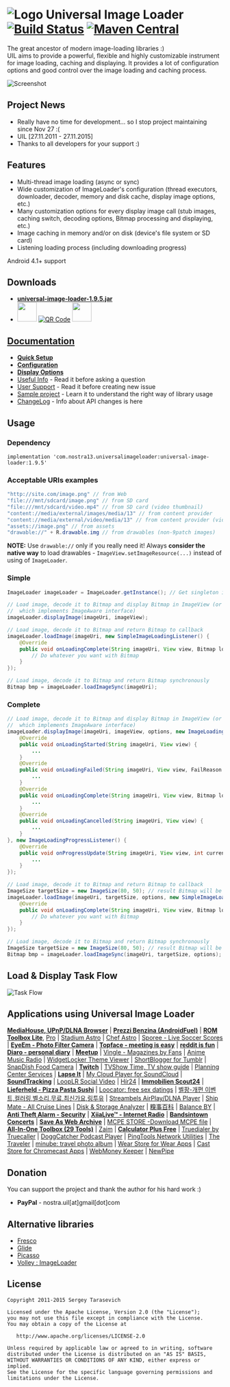 # ![Logo](https://github.com/nostra13/Android-Universal-Image-Loader/raw/master/sample/src/main/res/drawable-mdpi/ic_launcher.png) Universal Image Loader [![Build Status](https://travis-ci.org/nostra13/Android-Universal-Image-Loader.svg?branch=master)](https://travis-ci.org/nostra13/Android-Universal-Image-Loader) [![Maven Central](https://maven-badges.herokuapp.com/maven-central/com.nostra13.universalimageloader/universal-image-loader/badge.svg)](https://maven-badges.herokuapp.com/maven-central/com.nostra13.universalimageloader/universal-image-loader)

The great ancestor of modern image-loading libraries :)  
UIL aims to provide a powerful, flexible and highly customizable instrument for image loading, caching and displaying. It provides a lot of configuration options and good control over the image loading and caching process.

![Screenshot](https://github.com/nostra13/Android-Universal-Image-Loader/raw/master/UniversalImageLoader.png)

## Project News 
 * Really have no time for development... so I stop project maintaining since Nov 27 :(
 * UIL [27.11.2011 - 27.11.2015]
 * Thanks to all developers for your support :)

## Features
 * Multi-thread image loading (async or sync)
 * Wide customization of ImageLoader's configuration (thread executors, downloader, decoder, memory and disk cache, display image options, etc.)
 * Many customization options for every display image call (stub images, caching switch, decoding options, Bitmap processing and displaying, etc.)
 * Image caching in memory and/or on disk (device's file system or SD card)
 * Listening loading process (including downloading progress)

Android 4.1+ support

## Downloads
 * **[universal-image-loader-1.9.5.jar](https://github.com/nostra13/Android-Universal-Image-Loader/raw/master/downloads/universal-image-loader-1.9.5.jar)**
 * [<img src="https://play.google.com/intl/en_us/badges/images/apps/en-play-badge.png" height="45px" />](https://play.google.com/store/apps/details?id=com.nostra13.universalimageloader.sample) [![QR Code](https://lh3.ggpht.com/csXEddxiLgQ6FxckefjQnP1PVugbaAYOdcuTa3vVtGV1PlWbFu2dYggoH8rI1w2RdEz1=w50)](http://chart.apis.google.com/chart?chs=300x300&cht=qr&chld=|1&chl=https%3A%2F%2Fplay.google.com%2Fstore%2Fapps%2Fdetails%3Fid%3Dcom.nostra13.universalimageloader.sample) [<img src="https://www.javatpoint.com/fullformpages/images/apk.png" height="45px" />](https://github.com/nostra13/Android-Universal-Image-Loader/raw/master/downloads/universal-image-loader-sample-1.9.5.apk)

## [Documentation](https://github.com/nostra13/Android-Universal-Image-Loader/wiki)
 * **[Quick Setup](https://github.com/nostra13/Android-Universal-Image-Loader/wiki/Quick-Setup)**
 * **[Configuration](https://github.com/nostra13/Android-Universal-Image-Loader/wiki/Configuration)**
 * **[Display Options](https://github.com/nostra13/Android-Universal-Image-Loader/wiki/Display-Options)**
 * [Useful Info](https://github.com/nostra13/Android-Universal-Image-Loader/wiki/Useful-Info) - Read it before asking a question
 * [User Support](https://github.com/nostra13/Android-Universal-Image-Loader/wiki/User-Support) - Read it before creating new issue
 * [Sample project](https://github.com/nostra13/Android-Universal-Image-Loader/tree/master/sample) - Learn it to understand the right way of library usage
 * [ChangeLog](https://github.com/nostra13/Android-Universal-Image-Loader/blob/master/CHANGELOG.md) - Info about API changes is here

## Usage

### Dependency

```
implementation 'com.nostra13.universalimageloader:universal-image-loader:1.9.5'
```

### Acceptable URIs examples
``` java
"http://site.com/image.png" // from Web
"file:///mnt/sdcard/image.png" // from SD card
"file:///mnt/sdcard/video.mp4" // from SD card (video thumbnail)
"content://media/external/images/media/13" // from content provider
"content://media/external/video/media/13" // from content provider (video thumbnail)
"assets://image.png" // from assets
"drawable://" + R.drawable.img // from drawables (non-9patch images)
```
**NOTE:** Use `drawable://` only if you really need it! Always **consider the native way** to load drawables - `ImageView.setImageResource(...)` instead of using of `ImageLoader`.

### Simple
``` java
ImageLoader imageLoader = ImageLoader.getInstance(); // Get singleton instance
```
``` java
// Load image, decode it to Bitmap and display Bitmap in ImageView (or any other view 
//	which implements ImageAware interface)
imageLoader.displayImage(imageUri, imageView);
```
``` java
// Load image, decode it to Bitmap and return Bitmap to callback
imageLoader.loadImage(imageUri, new SimpleImageLoadingListener() {
	@Override
	public void onLoadingComplete(String imageUri, View view, Bitmap loadedImage) {
		// Do whatever you want with Bitmap
	}
});
```
``` java
// Load image, decode it to Bitmap and return Bitmap synchronously
Bitmap bmp = imageLoader.loadImageSync(imageUri);
```

### Complete
``` java
// Load image, decode it to Bitmap and display Bitmap in ImageView (or any other view 
//	which implements ImageAware interface)
imageLoader.displayImage(imageUri, imageView, options, new ImageLoadingListener() {
	@Override
	public void onLoadingStarted(String imageUri, View view) {
		...
	}
	@Override
	public void onLoadingFailed(String imageUri, View view, FailReason failReason) {
		...
	}
	@Override
	public void onLoadingComplete(String imageUri, View view, Bitmap loadedImage) {
		...
	}
	@Override
	public void onLoadingCancelled(String imageUri, View view) {
		...
	}
}, new ImageLoadingProgressListener() {
	@Override
	public void onProgressUpdate(String imageUri, View view, int current, int total) {
		...
	}
});
```
``` java
// Load image, decode it to Bitmap and return Bitmap to callback
ImageSize targetSize = new ImageSize(80, 50); // result Bitmap will be fit to this size
imageLoader.loadImage(imageUri, targetSize, options, new SimpleImageLoadingListener() {
	@Override
	public void onLoadingComplete(String imageUri, View view, Bitmap loadedImage) {
		// Do whatever you want with Bitmap
	}
});
```
``` java
// Load image, decode it to Bitmap and return Bitmap synchronously
ImageSize targetSize = new ImageSize(80, 50); // result Bitmap will be fit to this size
Bitmap bmp = imageLoader.loadImageSync(imageUri, targetSize, options);
```

## Load & Display Task Flow
![Task Flow](https://github.com/nostra13/Android-Universal-Image-Loader/raw/master/wiki/UIL_Flow.png)


## Applications using Universal Image Loader
**[MediaHouse, UPnP/DLNA Browser]** | **[Prezzi Benzina (AndroidFuel)]** | **[ROM Toolbox Lite]**, [Pro][ROM Toolbox Pro] | [Stadium Astro] | [Chef Astro] | [Sporee - Live Soccer Scores] | **[EyeEm - Photo Filter Camera]** | **[Topface - meeting is easy]** | **[reddit is fun]** | **[Diaro - personal diary]** | **[Meetup]** | [Vingle - Magazines by Fans] | [Anime Music Radio] | [WidgetLocker Theme Viewer] | [ShortBlogger for Tumblr] | [SnapDish Food Camera] | **[Twitch]** | [TVShow Time, TV show guide] | [Planning Center Services] | **[Lapse It]** | [My Cloud Player for SoundCloud] | **[SoundTracking]** | [LoopLR Social Video] | [Hír24] | **[Immobilien Scout24]** | **[Lieferheld - Pizza Pasta Sushi]** | [Loocator: free sex datings] | [벨팡-개편 이벤트,컬러링,벨소리,무료,최신가요,링투유] | [Streambels AirPlay/DLNA Player] | [Ship Mate - All Cruise Lines] | [Disk & Storage Analyzer] | [糗事百科] | [Balance BY] | **[Anti Theft Alarm - Security]** | **[XiiaLive™ - Internet Radio]** | **[Bandsintown Concerts]** | **[Save As Web Archive]** | [MCPE STORE -Download MCPE file] | **[All-In-One Toolbox (29 Tools)]** | [Zaim] | **[Calculator Plus Free]** | [Truedialer by Truecaller] | [DoggCatcher Podcast Player] | [PingTools Network Utilities] | [The Traveler] | [minube: travel photo album] | [Wear Store for Wear Apps] | [Cast Store for Chromecast Apps] | [WebMoney Keeper] | [NewPipe]



[MediaHouse, UPnP/DLNA Browser]: https://play.google.com/store/apps/details?id=com.dbapp.android.mediahouse
[Prezzi Benzina (AndroidFuel)]: https://play.google.com/store/apps/details?id=org.vernazza.androidfuel
[ROM Toolbox Lite]: https://play.google.com/store/apps/details?id=com.jrummy.liberty.toolbox
[ROM Toolbox Pro]: https://play.google.com/store/apps/details?id=com.jrummy.liberty.toolboxpro
[Stadium Astro]: https://play.google.com/store/apps/details?id=com.astro.stadium.activities
[Chef Astro]: https://play.google.com/store/apps/details?id=com.sencha.test
[Sporee - Live Soccer Scores]: https://play.google.com/store/apps/details?id=com.sporee.android
[EyeEm - Photo Filter Camera]: https://play.google.com/store/apps/details?id=com.baseapp.eyeem
[Topface - meeting is easy]: https://play.google.com/store/apps/details?id=com.topface.topface
[reddit is fun]: https://play.google.com/store/apps/details?id=com.andrewshu.android.reddit
[Diaro - personal diary]: https://play.google.com/store/apps/details?id=com.pixelcrater.Diaro
[Meetup]: https://play.google.com/store/apps/details?id=com.meetup
[Vingle - Magazines by Fans]: https://play.google.com/store/apps/details?id=com.vingle.android
[Anime Music Radio]: https://play.google.com/store/apps/details?id=com.maxxt.animeradio
[WidgetLocker Theme Viewer]: https://play.google.com/store/apps/details?id=com.companionfree.WLThemeViewer
[ShortBlogger for Tumblr]: https://play.google.com/store/apps/details?id=com.luckydroid.tumblelog
[SnapDish Food Camera]: https://play.google.com/store/apps/details?id=com.vuzz.snapdish
[Twitch]: https://play.google.com/store/apps/details?id=tv.twitch.android.viewer
[TVShow Time, TV show guide]: https://play.google.com/store/apps/details?id=com.tozelabs.tvshowtime
[Planning Center Services]: https://play.google.com/store/apps/details?id=com.ministrycentered.PlanningCenter
[Lapse It]: https://play.google.com/store/apps/details?id=com.ui.LapseIt
[My Cloud Player for SoundCloud]: https://play.google.com/store/apps/details?id=com.mycloudplayers.mycloudplayer
[SoundTracking]: https://play.google.com/store/apps/details?id=com.schematiclabs.soundtracking
[LoopLR Social Video]: https://play.google.com/store/apps/details?id=com.looplr
[Hír24]: https://play.google.com/store/apps/details?id=hu.sanomamedia.hir24
[Immobilien Scout24]: https://play.google.com/store/apps/details?id=de.is24.android
[Lieferheld - Pizza Pasta Sushi]: https://play.google.com/store/apps/details?id=de.lieferheld.android
[Loocator: free sex datings]: https://play.google.com/store/apps/details?id=com.ivicode.loocator
[벨팡-개편 이벤트,컬러링,벨소리,무료,최신가요,링투유]: https://play.google.com/store/apps/details?id=com.mediahubs.www
[Streambels AirPlay/DLNA Player]: https://play.google.com/store/apps/details?id=com.tuxera.streambels
[Ship Mate - All Cruise Lines]: https://play.google.com/store/apps/details?id=shipmate.carnival
[Disk & Storage Analyzer]: https://play.google.com/store/apps/details?id=com.mobile_infographics_tools.mydrive
[糗事百科]: https://play.google.com/store/apps/details?id=qsbk.app
[Balance BY]: https://play.google.com/store/apps/details?id=com.vladyud.balance
[Anti Theft Alarm - Security]: https://play.google.com/store/apps/details?id=br.com.verde.alarme
[XiiaLive™ - Internet Radio]: https://play.google.com/store/apps/details?id=com.android.DroidLiveLite
[Bandsintown Concerts]: https://play.google.com/store/apps/details?id=com.bandsintown
[Save As Web Archive]: https://play.google.com/store/apps/details?id=jp.fuukiemonster.webmemo
[MCPE STORE -Download MCPE file]: https://play.google.com/store/apps/details?id=com.newidea.mcpestore
[All-In-One Toolbox (29 Tools)]: http://aiotoolbox.com/
[Zaim]: https://play.google.com/store/apps/details?id=net.zaim.android
[Calculator Plus Free]: https://play.google.com/store/apps/details?id=com.digitalchemy.calculator.freedecimal
[Truedialer by Truecaller]: https://play.google.com/store/apps/details?id=com.truecaller.phoneapp
[DoggCatcher Podcast Player]: https://play.google.com/store/apps/details?id=com.snoggdoggler.android.applications.doggcatcher.v1_0
[PingTools Network Utilities]: https://play.google.com/store/apps/details?id=ua.com.streamsoft.pingtools
[The Traveler]: https://play.google.com/store/apps/details?id=edu.bsu.android.apps.traveler
[minube: travel photo album]: https://play.google.com/store/apps/details?id=com.minube.app
[Wear Store for Wear Apps]: https://play.google.com/store/apps/details?id=goko.ws2
[Cast Store for Chromecast Apps]: https://play.google.com/store/apps/details?id=goko.gcs
[WebMoney Keeper]: https://play.google.com/store/apps/details?id=com.webmoney.my
[NewPipe]: https://f-droid.org/packages/org.schabi.newpipe/


## Donation
You can support the project and thank the author for his hard work :)

* **PayPal** - nostra.uil[at]gmail[dot]com

## Alternative libraries

 * [Fresco](https://github.com/facebook/fresco)
 * [Glide](https://github.com/bumptech/glide)
 * [Picasso](https://github.com/square/picasso)
 * [Volley : ImageLoader](https://android.googlesource.com/platform/frameworks/volley/)

## License

    Copyright 2011-2015 Sergey Tarasevich

    Licensed under the Apache License, Version 2.0 (the "License");
    you may not use this file except in compliance with the License.
    You may obtain a copy of the License at

       http://www.apache.org/licenses/LICENSE-2.0

    Unless required by applicable law or agreed to in writing, software
    distributed under the License is distributed on an "AS IS" BASIS,
    WITHOUT WARRANTIES OR CONDITIONS OF ANY KIND, either express or implied.
    See the License for the specific language governing permissions and
    limitations under the License.
